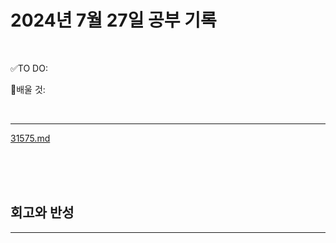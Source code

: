 # 2024년 7월 27일 공부 기록 

<br>

✅TO DO: 



💭배울 것:


<br>

---



[31575.md](..%2F..%2F..%2FAlgorithm%2FSolvedProblem%2F%EB%9E%9C%EB%8D%A4%EB%A7%88%EB%9D%BC%ED%86%A4%2F%EC%BD%94%EC%8A%A4008%2F31575%2F31575.md)


<br><br><br>





## 회고와 반성

---

